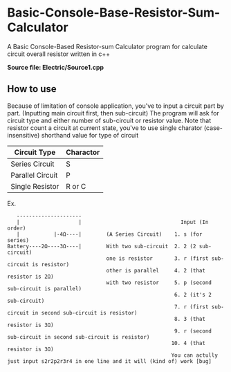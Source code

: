 # Basic-Console-Base-Resistor-Sum-Calculator
A Basic Console-Based Resistor-sum Calculator
program for calculate circuit overall resistor written in c++

**Source file: Electric/Source1.cpp**

## How to use
Because of limitation of console application, you've to input a circuit part by part.
(Inputting main circuit first, then sub-circuit)
The program will ask for circuit type and either number of sub-circuit or resistor value.
Note that resistor count a circuit
at current state, you've to use single charator (case-insensitive) shorthand value for type of circuit

|  Circuit Type  |Charactor|
|----------------|---------|
|Series Circuit  |    S    |
|Parallel Circuit|    P    |
|Single Resistor |  R or C |

Ex.
```   
   ---------------------
   |                   |                                Input (In order)
   |           |-4Ω----|        (A Series Circuit)    1. s (for series)
Battery----2Ω----3Ω----|        With two sub-circuit  2. 2 (2 sub-circuit)             
                                one is resistor       3. r (first sub-circuit is resistor)
                                other is parallel     4. 2 (that resistor is 2Ω)
                                with two resistor     5. p (second sub-circuit is parallel)
                                                      6. 2 (it's 2 sub-circuit)
                                                      7. r (first sub-circuit in second sub-circuit is resistor)
                                                      8. 3 (that resistor is 3Ω)
                                                      9. r (second sub-circuit in second sub-circuit is resistor)
                                                     10. 4 (that resistor is 3Ω)
                                                     You can actully just input s2r2p2r3r4 in one line and it will (kind of) work [bug]
```
